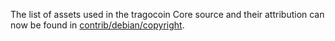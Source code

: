 The list of assets used in the tragocoin Core source and their attribution can now be found in [contrib/debian/copyright](../contrib/debian/copyright).
